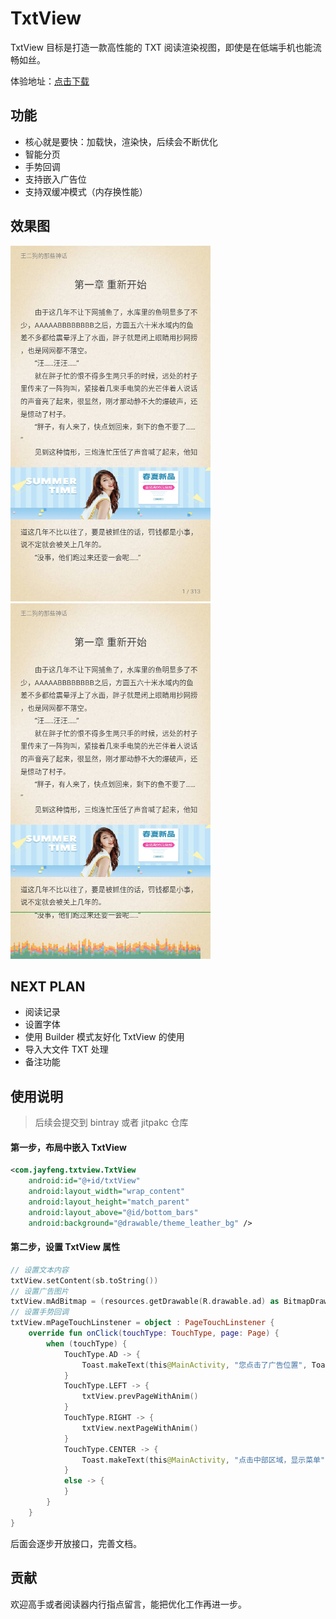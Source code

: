 # TxtView

TxtView 目标是打造一款高性能的 TXT 阅读渲染视图，即使是在低端手机也能流畅如丝。

体验地址：[点击下载](release/)


## 功能

- 核心就是要快：加载快，渲染快，后续会不断优化
- 智能分页
- 手势回调
- 支持嵌入广告位
- 支持双缓冲模式（内存换性能）

## 效果图

![Screenshot](art/screen-normal.png)
![Screenshot](art/screen-gpu.png)


## NEXT PLAN

- 阅读记录
- 设置字体
- 使用 Builder 模式友好化 TxtView 的使用
- 导入大文件 TXT 处理
- 备注功能

## 使用说明

> 后续会提交到 bintray 或者 jitpakc 仓库

#### 第一步，布局中嵌入 TxtView

```xml
<com.jayfeng.txtview.TxtView
    android:id="@+id/txtView"
    android:layout_width="wrap_content"
    android:layout_height="match_parent"
    android:layout_above="@id/bottom_bars"
    android:background="@drawable/theme_leather_bg" />
```

#### 第二步，设置 TxtView 属性

```kotlin
// 设置文本内容
txtView.setContent(sb.toString())
// 设置广告图片
txtView.mAdBitmap = (resources.getDrawable(R.drawable.ad) as BitmapDrawable).bitmap
// 设置手势回调
txtView.mPageTouchLinstener = object : PageTouchLinstener {
    override fun onClick(touchType: TouchType, page: Page) {
        when (touchType) {
            TouchType.AD -> {
                Toast.makeText(this@MainActivity, "您点击了广告位置", Toast.LENGTH_SHORT).show()
            }
            TouchType.LEFT -> {
                txtView.prevPageWithAnim()
            }
            TouchType.RIGHT -> {
                txtView.nextPageWithAnim()
            }
            TouchType.CENTER -> {
                Toast.makeText(this@MainActivity, "点击中部区域，显示菜单", Toast.LENGTH_SHORT).show()
            }
            else -> {
            }
        }
    }
}
```

后面会逐步开放接口，完善文档。

## 贡献

欢迎高手或者阅读器内行指点留言，能把优化工作再进一步。
